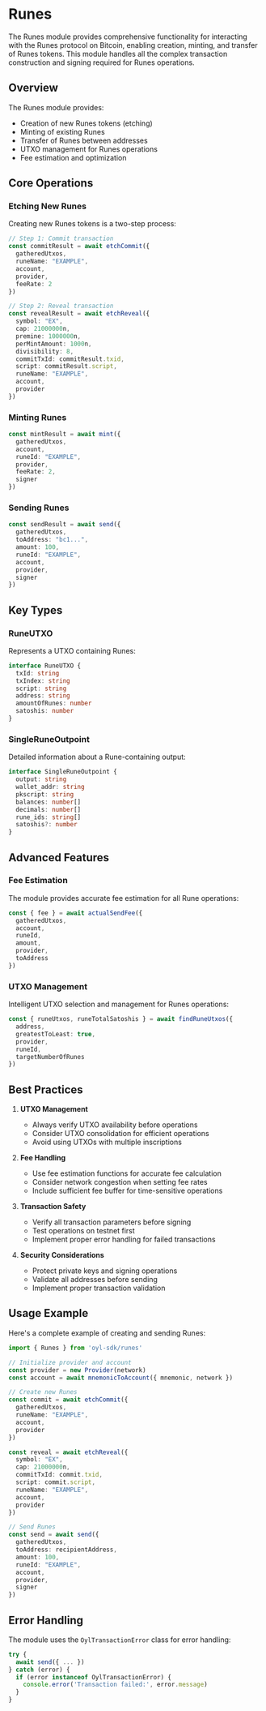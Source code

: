 # Runes

The Runes module provides comprehensive functionality for interacting with the Runes protocol on Bitcoin, enabling creation, minting, and transfer of Runes tokens. This module handles all the complex transaction construction and signing required for Runes operations.

## Overview

The Runes module provides:
- Creation of new Runes tokens (etching)
- Minting of existing Runes
- Transfer of Runes between addresses
- UTXO management for Runes operations
- Fee estimation and optimization

## Core Operations

### Etching New Runes

Creating new Runes tokens is a two-step process:

```typescript
// Step 1: Commit transaction
const commitResult = await etchCommit({
  gatheredUtxos,
  runeName: "EXAMPLE",
  account,
  provider,
  feeRate: 2
})

// Step 2: Reveal transaction
const revealResult = await etchReveal({
  symbol: "EX",
  cap: 21000000n,
  premine: 1000000n,
  perMintAmount: 1000n,
  divisibility: 8,
  commitTxId: commitResult.txid,
  script: commitResult.script,
  runeName: "EXAMPLE",
  account,
  provider
})
```

### Minting Runes

```typescript
const mintResult = await mint({
  gatheredUtxos,
  account,
  runeId: "EXAMPLE",
  provider,
  feeRate: 2,
  signer
})
```

### Sending Runes

```typescript
const sendResult = await send({
  gatheredUtxos,
  toAddress: "bc1...",
  amount: 100,
  runeId: "EXAMPLE",
  account,
  provider,
  signer
})
```

## Key Types

### RuneUTXO
Represents a UTXO containing Runes:

```typescript
interface RuneUTXO {
  txId: string
  txIndex: string
  script: string
  address: string
  amountOfRunes: number
  satoshis: number
}
```

### SingleRuneOutpoint
Detailed information about a Rune-containing output:

```typescript
interface SingleRuneOutpoint {
  output: string
  wallet_addr: string
  pkscript: string
  balances: number[]
  decimals: number[]
  rune_ids: string[]
  satoshis?: number
}
```

## Advanced Features

### Fee Estimation

The module provides accurate fee estimation for all Rune operations:

```typescript
const { fee } = await actualSendFee({
  gatheredUtxos,
  account,
  runeId,
  amount,
  provider,
  toAddress
})
```

### UTXO Management

Intelligent UTXO selection and management for Runes operations:

```typescript
const { runeUtxos, runeTotalSatoshis } = await findRuneUtxos({
  address,
  greatestToLeast: true,
  provider,
  runeId,
  targetNumberOfRunes
})
```

## Best Practices

1. **UTXO Management**
   - Always verify UTXO availability before operations
   - Consider UTXO consolidation for efficient operations
   - Avoid using UTXOs with multiple inscriptions

2. **Fee Handling**
   - Use fee estimation functions for accurate fee calculation
   - Consider network congestion when setting fee rates
   - Include sufficient fee buffer for time-sensitive operations

3. **Transaction Safety**
   - Verify all transaction parameters before signing
   - Test operations on testnet first
   - Implement proper error handling for failed transactions

4. **Security Considerations**
   - Protect private keys and signing operations
   - Validate all addresses before sending
   - Implement proper transaction validation

## Usage Example

Here's a complete example of creating and sending Runes:

```typescript
import { Runes } from 'oyl-sdk/runes'

// Initialize provider and account
const provider = new Provider(network)
const account = await mnemonicToAccount({ mnemonic, network })

// Create new Runes
const commit = await etchCommit({
  gatheredUtxos,
  runeName: "EXAMPLE",
  account,
  provider
})

const reveal = await etchReveal({
  symbol: "EX",
  cap: 21000000n,
  commitTxId: commit.txid,
  script: commit.script,
  runeName: "EXAMPLE",
  account,
  provider
})

// Send Runes
const send = await send({
  gatheredUtxos,
  toAddress: recipientAddress,
  amount: 100,
  runeId: "EXAMPLE",
  account,
  provider,
  signer
})
```

## Error Handling

The module uses the `OylTransactionError` class for error handling:

```typescript
try {
  await send({ ... })
} catch (error) {
  if (error instanceof OylTransactionError) {
    console.error('Transaction failed:', error.message)
  }
}
``` 